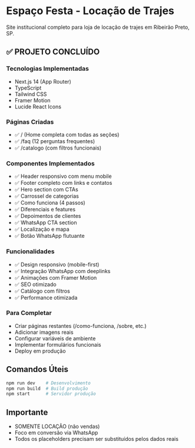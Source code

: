 # Espaço Festa - Locação de Trajes

Site institucional completo para loja de locação de trajes em Ribeirão Preto, SP.

## ✅ PROJETO CONCLUÍDO

### Tecnologias Implementadas
- Next.js 14 (App Router)
- TypeScript
- Tailwind CSS
- Framer Motion
- Lucide React Icons

### Páginas Criadas
- ✅ / (Home completa com todas as seções)
- ✅ /faq (12 perguntas frequentes)
- ✅ /catalogo (com filtros funcionais)

### Componentes Implementados
- ✅ Header responsivo com menu mobile
- ✅ Footer completo com links e contatos
- ✅ Hero section com CTAs
- ✅ Carrossel de categorias
- ✅ Como funciona (4 passos)
- ✅ Diferenciais e features
- ✅ Depoimentos de clientes
- ✅ WhatsApp CTA section
- ✅ Localização e mapa
- ✅ Botão WhatsApp flutuante

### Funcionalidades
- ✅ Design responsivo (mobile-first)
- ✅ Integração WhatsApp com deeplinks
- ✅ Animações com Framer Motion
- ✅ SEO otimizado
- ✅ Catálogo com filtros
- ✅ Performance otimizada

### Para Completar
- Criar páginas restantes (/como-funciona, /sobre, etc.)
- Adicionar imagens reais
- Configurar variáveis de ambiente
- Implementar formulários funcionais
- Deploy em produção

## Comandos Úteis
```bash
npm run dev    # Desenvolvimento
npm run build  # Build produção
npm start      # Servidor produção
```

## Importante
- SOMENTE LOCAÇÃO (não vendas)
- Foco em conversão via WhatsApp
- Todos os placeholders precisam ser substituídos pelos dados reais